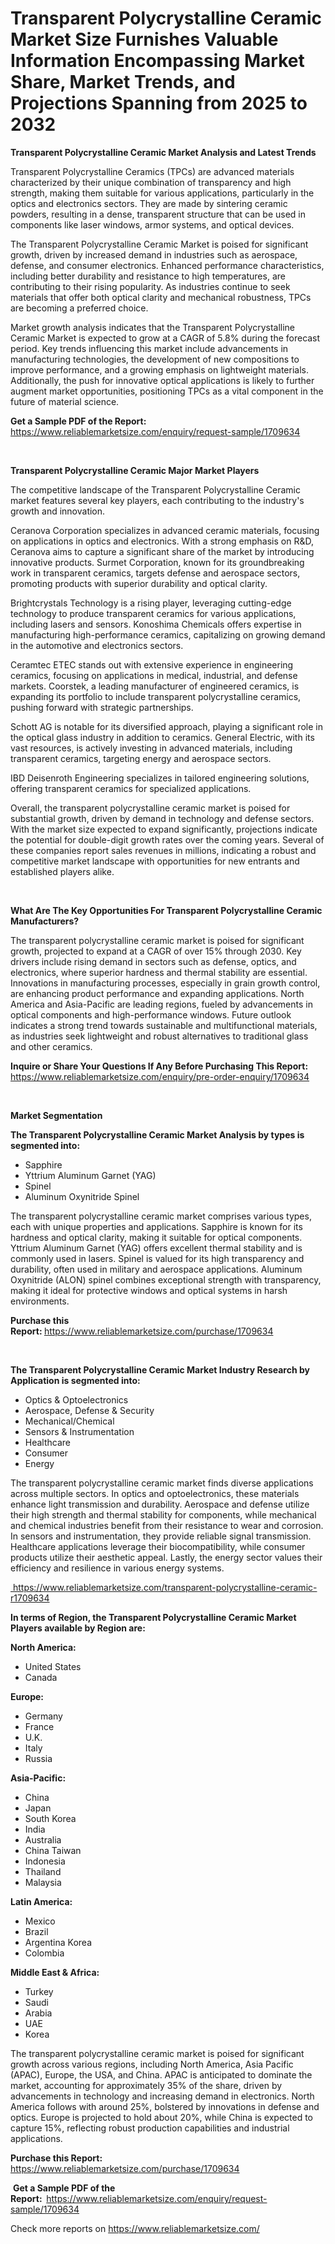 <p><h1>Transparent Polycrystalline Ceramic Market Size Furnishes Valuable Information Encompassing Market Share, Market Trends, and Projections Spanning from 2025 to 2032</h1></p><p><strong>Transparent Polycrystalline Ceramic Market Analysis and Latest Trends</strong></p>
<p><p>Transparent Polycrystalline Ceramics (TPCs) are advanced materials characterized by their unique combination of transparency and high strength, making them suitable for various applications, particularly in the optics and electronics sectors. They are made by sintering ceramic powders, resulting in a dense, transparent structure that can be used in components like laser windows, armor systems, and optical devices.</p><p>The Transparent Polycrystalline Ceramic Market is poised for significant growth, driven by increased demand in industries such as aerospace, defense, and consumer electronics. Enhanced performance characteristics, including better durability and resistance to high temperatures, are contributing to their rising popularity. As industries continue to seek materials that offer both optical clarity and mechanical robustness, TPCs are becoming a preferred choice.</p><p>Market growth analysis indicates that the Transparent Polycrystalline Ceramic Market is expected to grow at a CAGR of 5.8% during the forecast period. Key trends influencing this market include advancements in manufacturing technologies, the development of new compositions to improve performance, and a growing emphasis on lightweight materials. Additionally, the push for innovative optical applications is likely to further augment market opportunities, positioning TPCs as a vital component in the future of material science.</p></p>
<p><strong>Get a Sample PDF of the Report:&nbsp;</strong> <a href="https://www.reliablemarketsize.com/enquiry/request-sample/1709634?utm_campaign=3530&utm_medium=2&utm_source=Github&utm_content=ia&utm_term=27032025&utm_id=transparent-polycrystalline-ceramic">https://www.reliablemarketsize.com/enquiry/request-sample/1709634</a></p>
<p>&nbsp;</p>
<p><strong>Transparent Polycrystalline Ceramic Major Market Players</strong></p>
<p><p>The competitive landscape of the Transparent Polycrystalline Ceramic market features several key players, each contributing to the industry's growth and innovation. </p><p>Ceranova Corporation specializes in advanced ceramic materials, focusing on applications in optics and electronics. With a strong emphasis on R&D, Ceranova aims to capture a significant share of the market by introducing innovative products. Surmet Corporation, known for its groundbreaking work in transparent ceramics, targets defense and aerospace sectors, promoting products with superior durability and optical clarity.</p><p>Brightcrystals Technology is a rising player, leveraging cutting-edge technology to produce transparent ceramics for various applications, including lasers and sensors. Konoshima Chemicals offers expertise in manufacturing high-performance ceramics, capitalizing on growing demand in the automotive and electronics sectors.</p><p>Ceramtec ETEC stands out with extensive experience in engineering ceramics, focusing on applications in medical, industrial, and defense markets. Coorstek, a leading manufacturer of engineered ceramics, is expanding its portfolio to include transparent polycrystalline ceramics, pushing forward with strategic partnerships.</p><p>Schott AG is notable for its diversified approach, playing a significant role in the optical glass industry in addition to ceramics. General Electric, with its vast resources, is actively investing in advanced materials, including transparent ceramics, targeting energy and aerospace sectors.</p><p>IBD Deisenroth Engineering specializes in tailored engineering solutions, offering transparent ceramics for specialized applications. </p><p>Overall, the transparent polycrystalline ceramic market is poised for substantial growth, driven by demand in technology and defense sectors. With the market size expected to expand significantly, projections indicate the potential for double-digit growth rates over the coming years. Several of these companies report sales revenues in millions, indicating a robust and competitive market landscape with opportunities for new entrants and established players alike.</p></p>
<p>&nbsp;</p>
<p><strong>What Are The Key Opportunities For Transparent Polycrystalline Ceramic Manufacturers?</strong></p>
<p><p>The transparent polycrystalline ceramic market is poised for significant growth, projected to expand at a CAGR of over 15% through 2030. Key drivers include rising demand in sectors such as defense, optics, and electronics, where superior hardness and thermal stability are essential. Innovations in manufacturing processes, especially in grain growth control, are enhancing product performance and expanding applications. North America and Asia-Pacific are leading regions, fueled by advancements in optical components and high-performance windows. Future outlook indicates a strong trend towards sustainable and multifunctional materials, as industries seek lightweight and robust alternatives to traditional glass and other ceramics.</p></p>
<p><strong>Inquire or Share Your Questions If Any Before Purchasing This Report:</strong> <a href="https://www.reliablemarketsize.com/enquiry/pre-order-enquiry/1709634?utm_campaign=3530&utm_medium=2&utm_source=Github&utm_content=ia&utm_term=27032025&utm_id=transparent-polycrystalline-ceramic">https://www.reliablemarketsize.com/enquiry/pre-order-enquiry/1709634</a></p>
<p>&nbsp;</p>
<p><strong>Market Segmentation</strong></p>
<p><strong>The Transparent Polycrystalline Ceramic Market Analysis by types is segmented into:</strong></p>
<p><ul><li>Sapphire</li><li>Yttrium Aluminum Garnet (YAG)</li><li>Spinel</li><li>Aluminum Oxynitride Spinel</li></ul></p>
<p><p>The transparent polycrystalline ceramic market comprises various types, each with unique properties and applications. Sapphire is known for its hardness and optical clarity, making it suitable for optical components. Yttrium Aluminum Garnet (YAG) offers excellent thermal stability and is commonly used in lasers. Spinel is valued for its high transparency and durability, often used in military and aerospace applications. Aluminum Oxynitride (ALON) spinel combines exceptional strength with transparency, making it ideal for protective windows and optical systems in harsh environments.</p></p>
<p><strong>Purchase this Report:&nbsp;</strong><a href="https://www.reliablemarketsize.com/purchase/1709634?utm_campaign=3530&utm_medium=2&utm_source=Github&utm_content=ia&utm_term=27032025&utm_id=transparent-polycrystalline-ceramic">https://www.reliablemarketsize.com/purchase/1709634</a></p>
<p>&nbsp;</p>
<p><strong>The Transparent Polycrystalline Ceramic Market Industry Research by Application is segmented into:</strong></p>
<p><ul><li>Optics & Optoelectronics</li><li>Aerospace, Defense & Security</li><li>Mechanical/Chemical</li><li>Sensors & Instrumentation</li><li>Healthcare</li><li>Consumer</li><li>Energy</li></ul></p>
<p><p>The transparent polycrystalline ceramic market finds diverse applications across multiple sectors. In optics and optoelectronics, these materials enhance light transmission and durability. Aerospace and defense utilize their high strength and thermal stability for components, while mechanical and chemical industries benefit from their resistance to wear and corrosion. In sensors and instrumentation, they provide reliable signal transmission. Healthcare applications leverage their biocompatibility, while consumer products utilize their aesthetic appeal. Lastly, the energy sector values their efficiency and resilience in various energy systems.</p></p>
<p><a href="https://www.reliablemarketsize.com/transparent-polycrystalline-ceramic-r1709634?utm_campaign=3530&utm_medium=2&utm_source=Github&utm_content=ia&utm_term=27032025&utm_id=transparent-polycrystalline-ceramic">&nbsp;https://www.reliablemarketsize.com/transparent-polycrystalline-ceramic-r1709634</a></p>
<p><strong>In terms of Region, the Transparent Polycrystalline Ceramic Market Players available by Region are:</strong></p>
<p>
    <p> <strong> North America: </strong>
        <ul>
            <li>United States</li>
            <li>Canada</li>
        </ul>
        </p> 
    <p> <strong> Europe: </strong>
        <ul>
            <li>Germany</li>
            <li>France</li>
            <li>U.K.</li>
            <li>Italy</li>
            <li>Russia</li>
        </ul>
        </p> 
    <p> <strong> Asia-Pacific: </strong>
        <ul>
            <li>China</li>
            <li>Japan</li>
            <li>South Korea</li>
            <li>India</li>
            <li>Australia</li>
            <li>China Taiwan</li>
            <li>Indonesia</li>
            <li>Thailand</li>
            <li>Malaysia</li>
        </ul>
        </p> 
    <p> <strong> Latin America: </strong>
        <ul>
            <li>Mexico</li>
            <li>Brazil</li>
            <li>Argentina Korea</li>
            <li>Colombia</li>
        </ul>
        </p> 
    <p> <strong> Middle East & Africa: </strong>
        <ul>
            <li>Turkey</li>
            <li>Saudi</li>
            <li>Arabia</li>
            <li>UAE</li>
            <li>Korea</li>
        </ul>
    </p>
    </p>
<p><p>The transparent polycrystalline ceramic market is poised for significant growth across various regions, including North America, Asia Pacific (APAC), Europe, the USA, and China. APAC is anticipated to dominate the market, accounting for approximately 35% of the share, driven by advancements in technology and increasing demand in electronics. North America follows with around 25%, bolstered by innovations in defense and optics. Europe is projected to hold about 20%, while China is expected to capture 15%, reflecting robust production capabilities and industrial applications.</p></p>
<p><strong>Purchase this Report: </strong><a href="https://www.reliablemarketsize.com/purchase/1709634?utm_campaign=3530&utm_medium=2&utm_source=Github&utm_content=ia&utm_term=27032025&utm_id=transparent-polycrystalline-ceramic">https://www.reliablemarketsize.com/purchase/1709634</a></p>
<p>&nbsp;<strong>Get a Sample PDF of the Report:&nbsp;&nbsp;</strong><a href="https://www.reliablemarketsize.com/enquiry/request-sample/1709634?utm_campaign=3530&utm_medium=2&utm_source=Github&utm_content=ia&utm_term=27032025&utm_id=transparent-polycrystalline-ceramic">https://www.reliablemarketsize.com/enquiry/request-sample/1709634</a></p>
<p><strong></strong></p>
<p>Check more reports on <a href="https://www.reliablemarketsize.com/?utm_campaign=3530&utm_medium=2&utm_source=Github&utm_content=ia&utm_term=27032025&utm_id=transparent-polycrystalline-ceramic">https://www.reliablemarketsize.com/</a></p>
